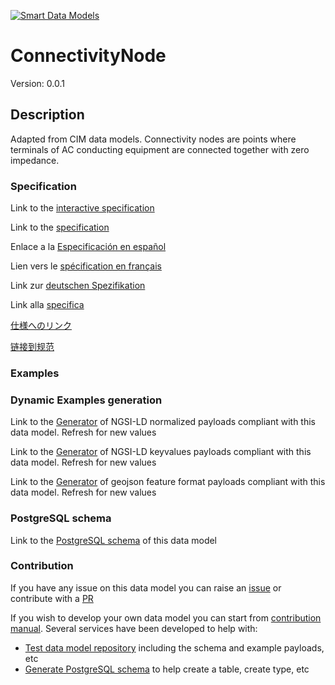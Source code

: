 [![Smart Data Models](https://smartdatamodels.org/wp-content/uploads/2022/01/SmartDataModels_logo.png "Logo")](https://smartdatamodels.org)
# ConnectivityNode
Version: 0.0.1

## Description 

Adapted from CIM data models. Connectivity nodes are points where terminals of AC conducting equipment are connected together with zero impedance.
### Specification

Link to the [interactive specification](https://swagger.lab.fiware.org/?url=https://smart-data-models.github.io/dataModel.EnergyCIM/ConnectivityNode/swagger.yaml)

Link to the [specification](https://github.com/smart-data-models/dataModel.EnergyCIM/blob/master/ConnectivityNode/doc/spec.md)

Enlace a la [Especificación en español](https://github.com/smart-data-models/dataModel.EnergyCIM/blob/master/ConnectivityNode/doc/spec_ES.md)

Lien vers le [spécification en français](https://github.com/smart-data-models/dataModel.EnergyCIM/blob/master/ConnectivityNode/doc/spec_FR.md)

Link zur [deutschen Spezifikation](https://github.com/smart-data-models/dataModel.EnergyCIM/blob/master/ConnectivityNode/doc/spec_DE.md)

Link alla [specifica](https://github.com/smart-data-models/dataModel.EnergyCIM/blob/master/ConnectivityNode/doc/spec_IT.md)

[仕様へのリンク](https://github.com/smart-data-models/dataModel.EnergyCIM/blob/master/ConnectivityNode/doc/spec_JA.md)

[链接到规范](https://github.com/smart-data-models/dataModel.EnergyCIM/blob/master/ConnectivityNode/doc/spec_ZH.md)
### Examples
### Dynamic Examples generation

Link to the [Generator](https://smartdatamodels.org/extra/ngsi-ld_generator.php?schemaUrl=https://raw.githubusercontent.com/smart-data-models/dataModel.EnergyCIM/master/ConnectivityNode/schema.json&email=info@smartdatamodels.org) of NGSI-LD normalized payloads compliant with this data model. Refresh for new values

Link to the [Generator](https://smartdatamodels.org/extra/ngsi-ld_generator_keyvalues.php?schemaUrl=https://raw.githubusercontent.com/smart-data-models/dataModel.EnergyCIM/master/ConnectivityNode/schema.json&email=info@smartdatamodels.org) of NGSI-LD keyvalues payloads compliant with this data model. Refresh for new values

Link to the [Generator](https://smartdatamodels.org/extra/geojson_features_generator.php?schemaUrl=https://raw.githubusercontent.com/smart-data-models/dataModel.EnergyCIM/master/ConnectivityNode/schema.json&email=info@smartdatamodels.org) of geojson feature format payloads compliant with this data model. Refresh for new values
### PostgreSQL schema

Link to the [PostgreSQL schema](https://smart-data-models.github.io/dataModel.EnergyCIM/ConnectivityNode/schema.sql) of this data model
### Contribution

 If you have any issue on this data model you can raise an [issue](https://github.com/smart-data-models/dataModel.EnergyCIM/issues)  or contribute with a [PR](https://github.com/smart-data-models/dataModel.EnergyCIM/pulls)

 If you wish to develop your own data model you can start from [contribution manual](https://bit.ly/contribution_manual). Several services have been developed to help with: 
 - [Test data model repository](https://smartdatamodels.org/index.php/data-models-contribution-api/) including the schema and example payloads, etc
 - [Generate PostgreSQL schema](https://smartdatamodels.org/index.php/sql-service/) to help create a table, create type, etc
